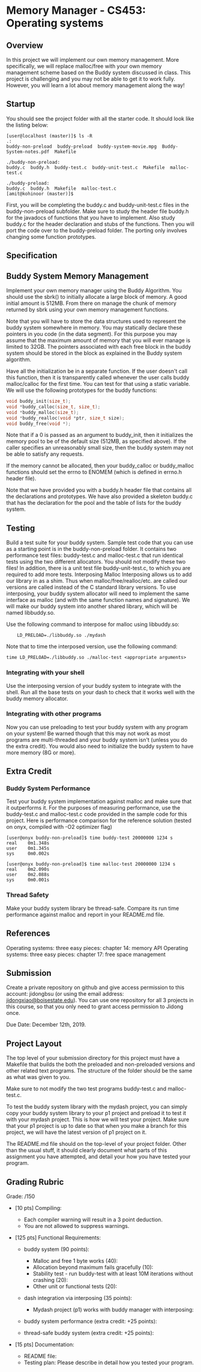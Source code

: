 # Memory Manager - CS453: Operating systems 

## Overview
In this project we will implement  our own memory management.  More specifically, we  will replace malloc/free with your own memory management scheme based on the Buddy system discussed in class. This project is challenging and you may not be able to get it to work fully. However, you will learn a lot about memory management along the way!

## Startup
You should see the project folder with all the starter code. It should look like the listing below:

```console
[user@localhost (master)]$ ls -R
.:
buddy-non-preload  buddy-preload  buddy-system-movie.mpg  Buddy-System-notes.pdf  Makefile

./buddy-non-preload:
buddy.c  buddy.h  buddy-test.c  buddy-unit-test.c  Makefile  malloc-test.c

./buddy-preload:
buddy.c  buddy.h  Makefile  malloc-test.c
[amit@kohinoor (master)]$ 
```

First, you will be completing the buddy.c and buddy-unit-test.c files in the buddy-non-preload subfolder. Make sure to study the header file buddy.h for the javadocs of functions that you have to implement. Also study buddy.c for the header declaration and stubs of the functions. Then you will port the code over to the buddy-preload folder. The porting only involves changing some function prototypes.

## Specification

## Buddy System Memory Management
Implement your own memory manager using the Buddy Algorithm. You should use the sbrk() to initially allocate a large block of memory.  A good initial amount is 512MB. From there on manage the chunk of memory returned by sbrk using your own memory management functions.

Note that you will have to store the data structures used to represent the buddy system somewhere in memory. You may statically declare these pointers in you code (in the data segment). For this purpose you may assume that the maximum amount of memory that you will ever manage is limited to 32GB. The pointers associated with each free block in the buddy system should be stored in the block as explained in the Buddy system algorithm.

Have all the initialization be in a separate function.  If the user doesn't call this function, then it is transparently called whenever the user calls buddy malloc/calloc for the first time. You can test for that using a static variable. We will use the following prototypes for the buddy functions:

```c
void buddy_init(size_t);
void *buddy_calloc(size_t, size_t);
void *buddy_malloc(size_t);
void *buddy_realloc(void *ptr, size_t size);
void buddy_free(void *);
```

Note that if a 0 is passed as an argument to buddy_init, then it initializes the memory pool to be of the default size (512MB, as specified above).  If the caller specifies an unreasonably small size, then the buddy system may not be able to satisfy any requests. 

If the memory cannot be allocated, then your buddy_calloc or buddy_malloc functions should set the errno to ENOMEM (which is defined in errno.h header file). 

Note that we have provided you with a buddy.h header file that contains all the declarations and prototypes. We have also provided a skeleton buddy.c that has the declaration for the pool and the table of lists for the buddy system.

## Testing
Build a test suite for your buddy system. Sample test code that you can use as a starting point is in the buddy-non-preload folder. It contains two performance test files: buddy-test.c and malloc-test.c that run identical tests using the two different allocators. You should not modify these two files! In addition, there is a unit test file buddy-unit-test.c, to which you are required to add more tests.
Interposing Malloc
Interposing allows us to add our library in as a shim. Thus when malloc/free/realloc/etc. are called our versions are called instead of the C standard library versions.  To use interposing, your buddy system allocator will need to implement the same interface as malloc (and with the same function names and signature).  We will make our buddy system into another shared library, which will be named libbuddy.so.

Use the following command to interpose for malloc using libbuddy.so:

```console
    LD_PRELOAD=./libbuddy.so ./mydash
```

Note that to time the interposed version, use the following command:

```console
time LD_PRELOAD=./libbuddy.so ./malloc-test <appropriate arguments>
```

### Integrating with your shell

Use the interposing version of your buddy system to integrate with the shell. Run all the base tests on your dash to check that it works well with the buddy memory allocator.

### Integrating with other programs

Now you can use preloading to test your buddy system with any program on your system!  Be warned though that this may not work as most programs are multi-threaded and your buddy system isn't (unless you do the extra credit). You would also need to initialize the buddy system to have more memory (8G or more). 

## Extra Credit 

### Buddy System Performance
Test your buddy system implementation against malloc and make sure that it outperforms it. For the purposes of measuring performance, use the buddy-test.c and malloc-test.c code provided in the sample code for this project. Here is performance comparison for the reference solution (tested on onyx, compiled with -O2 optimizer flag)

```console
[user@onyx buddy-non-preload]$ time buddy-test 20000000 1234 s
real    0m1.348s
user    0m1.345s
sys     0m0.002s

[user@onyx buddy-non-preload]$ time malloc-test 20000000 1234 s      
real    0m2.090s
user    0m2.088s
sys     0m0.001s
```

### Thread Safety

Make your buddy system library be thread-safe. Compare its run time performance against malloc and report in your README.md file.

## References

Operating systems: three easy pieces: chapter 14: memory API
Operating systems: three easy pieces: chapter 17: free space management

## Submission

Create a private repository on github and give access permission to this account: jidongbsu (or using the email address: jidongxiao@boisestate.edu). You can use one repository for all 3 projects in this course, so that you only need to grant access permission to Jidong once.

Due Date:  December 12th, 2019.

## Project Layout

The top level of your submission directory for this project must have a Makefile that builds the both the preloaded and non-preloaded versions and other related text programs. The structure of the folder should be the same as what was given to you.


Make sure to not modify the two test programs buddy-test.c and malloc-test.c.

To test the buddy system library with the mydash project, you can simply copy your buddy system library to your p1 project and preload it to test it with your mydash project. This is how we will test your project. Make sure that your p1 project is up to date so that when you make a branch for this project, we will have the latest version of p1 project on it.

The README.md file should on the top-level of your project folder. Other than the usual stuff, it should clearly document what parts of this assignment you have attempted, and detail your how you have tested your program.

## Grading Rubric

Grade:  /150

- [10 pts] Compiling:
  	
	- Each compiler warning will result in a 3 point deduction.
	- You are not allowed to suppress warnings.
    
- [125 pts] Functional Requirements:
	- buddy system (90 points):
		- Malloc and free 1 byte works (40):
		- Allocation beyond maximum fails gracefully (10):
		- Stability test - run buddy-test with at least 10M iterations without crashing (20):
		- Other unit or functional tests (20):

	- dash integration via interposing (35 points):
		- Mydash project (p1) works with buddy manager with interposing:

	- buddy system performance (extra credit: +25 points):
	- thread-safe buddy system (extra credit: +25 points):

- [15 pts] Documentation:
	
	- README file:
	- Testing plan: Please describe in detail how you tested your program.

